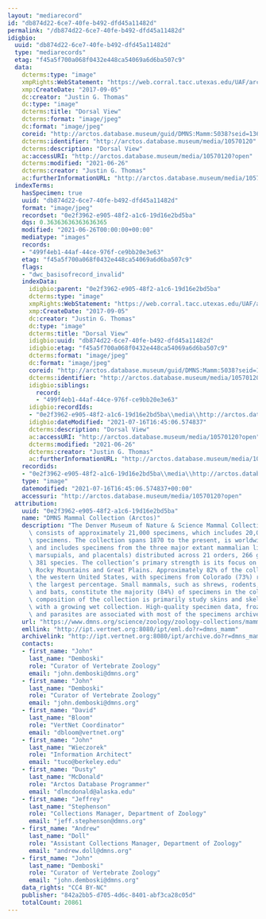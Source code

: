 ```yaml
---
layout: "mediarecord"
id: "db874d22-6ce7-40fe-b492-dfd45a11482d"
permalink: "/db874d22-6ce7-40fe-b492-dfd45a11482d"
idigbio:
  uuid: "db874d22-6ce7-40fe-b492-dfd45a11482d"
  type: "mediarecords"
  etag: "f45a5f700a068f0432e448ca54069a6d6ba507c9"
  data:
    dcterms:type: "image"
    xmpRights:WebStatement: "https://web.corral.tacc.utexas.edu/UAF/arctos/mediaUploads2018/jgthomas/ZM_5038_DORSAL.jpg"
    xmp:CreateDate: "2017-09-05"
    dc:creator: "Justin G. Thomas"
    dc:type: "image"
    dcterms:title: "Dorsal View"
    dcterms:format: "image/jpeg"
    dc:format: "image/jpeg"
    coreid: "http://arctos.database.museum/guid/DMNS:Mamm:5038?seid=1368724"
    dcterms:identifier: "http://arctos.database.museum/media/10570120"
    dcterms:description: "Dorsal View"
    ac:accessURI: "http://arctos.database.museum/media/10570120?open"
    dcterms:modified: "2021-06-26"
    dcterms:creator: "Justin G. Thomas"
    ac:furtherInformationURL: "http://arctos.database.museum/media/10570120"
  indexTerms:
    hasSpecimen: true
    uuid: "db874d22-6ce7-40fe-b492-dfd45a11482d"
    format: "image/jpeg"
    recordset: "0e2f3962-e905-48f2-a1c6-19d16e2bd5ba"
    dqs: 0.36363636363636365
    modified: "2021-06-26T00:00:00+00:00"
    mediatype: "images"
    records:
    - "499f4eb1-44af-44ce-976f-ce9bb20e3e63"
    etag: "f45a5f700a068f0432e448ca54069a6d6ba507c9"
    flags:
    - "dwc_basisofrecord_invalid"
    indexData:
      idigbio:parent: "0e2f3962-e905-48f2-a1c6-19d16e2bd5ba"
      dcterms:type: "image"
      xmpRights:WebStatement: "https://web.corral.tacc.utexas.edu/UAF/arctos/mediaUploads2018/jgthomas/ZM_5038_DORSAL.jpg"
      xmp:CreateDate: "2017-09-05"
      dc:creator: "Justin G. Thomas"
      dc:type: "image"
      dcterms:title: "Dorsal View"
      idigbio:uuid: "db874d22-6ce7-40fe-b492-dfd45a11482d"
      idigbio:etag: "f45a5f700a068f0432e448ca54069a6d6ba507c9"
      dcterms:format: "image/jpeg"
      dc:format: "image/jpeg"
      coreid: "http://arctos.database.museum/guid/DMNS:Mamm:5038?seid=1368724"
      dcterms:identifier: "http://arctos.database.museum/media/10570120"
      idigbio:siblings:
        record:
        - "499f4eb1-44af-44ce-976f-ce9bb20e3e63"
      idigbio:recordIds:
      - "0e2f3962-e905-48f2-a1c6-19d16e2bd5ba\\media\\http://arctos.database.museum/media/10570120"
      idigbio:dateModified: "2021-07-16T16:45:06.574837"
      dcterms:description: "Dorsal View"
      ac:accessURI: "http://arctos.database.museum/media/10570120?open"
      dcterms:modified: "2021-06-26"
      dcterms:creator: "Justin G. Thomas"
      ac:furtherInformationURL: "http://arctos.database.museum/media/10570120"
    recordids:
    - "0e2f3962-e905-48f2-a1c6-19d16e2bd5ba\\media\\http://arctos.database.museum/media/10570120"
    type: "image"
    datemodified: "2021-07-16T16:45:06.574837+00:00"
    accessuri: "http://arctos.database.museum/media/10570120?open"
  attribution:
    uuid: "0e2f3962-e905-48f2-a1c6-19d16e2bd5ba"
    name: "DMNS Mammal Collection (Arctos)"
    description: "The Denver Museum of Nature & Science Mammal Collection currently\
      \ consists of approximately 21,000 specimens, which includes 20,000+ cataloged\
      \ specimens. The collection spans 1870 to the present, is worldwide in coverage,\
      \ and includes specimens from the three major extant mammalian lineages (monotremes,\
      \ marsupials, and placentals) distributed across 21 orders, 266 genera, and\
      \ 381 species. The collection’s primary strength is its focus on the southern\
      \ Rocky Mountains and Great Plains. Approximately 82% of the collection is from\
      \ the western United States, with specimens from Colorado (73%) representing\
      \ the largest percentage. Small mammals, such as shrews, rodents, lagomorphs,\
      \ and bats, constitute the majority (84%) of specimens in the collection. The\
      \ composition of the collection is primarily study skins and skeletal material,\
      \ with a growing wet collection. High-quality specimen data, frozen tissues,\
      \ and parasites are associated with most of the specimens archived since 2006."
    url: "https://www.dmns.org/science/zoology/zoology-collections/mammals/"
    emllink: "http://ipt.vertnet.org:8080/ipt/eml.do?r=dmns_mamm"
    archivelink: "http://ipt.vertnet.org:8080/ipt/archive.do?r=dmns_mamm"
    contacts:
    - first_name: "John"
      last_name: "Demboski"
      role: "Curator of Vertebrate Zoology"
      email: "john.demboski@dmns.org"
    - first_name: "John"
      last_name: "Demboski"
      role: "Curator of Vertebrate Zoology"
      email: "john.demboski@dmns.org"
    - first_name: "David"
      last_name: "Bloom"
      role: "VertNet Coordinator"
      email: "dbloom@vertnet.org"
    - first_name: "John"
      last_name: "Wieczorek"
      role: "Information Architect"
      email: "tuco@berkeley.edu"
    - first_name: "Dusty"
      last_name: "McDonald"
      role: "Arctos Database Programmer"
      email: "dlmcdonald@alaska.edu"
    - first_name: "Jeffrey"
      last_name: "Stephenson"
      role: "Collections Manager, Department of Zoology"
      email: "jeff.stephenson@dmns.org"
    - first_name: "Andrew"
      last_name: "Doll"
      role: "Assistant Collections Manager, Department of Zoology"
      email: "andrew.doll@dmns.org"
    - first_name: "John"
      last_name: "Demboski"
      role: "Curator of Vertebrate Zoology"
      email: "john.demboski@dmns.org"
    data_rights: "CC4 BY-NC"
    publisher: "842a2bb5-d705-4d6c-8401-abf3ca28c05d"
    totalCount: 20861
---
```

